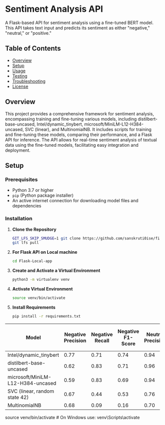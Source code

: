 # Sentiment Analysis API

A Flask-based API for sentiment analysis using a fine-tuned BERT model. This API takes text input and predicts its sentiment as either "negative," "neutral," or "positive."

## Table of Contents

- [Overview](#overview)
- [Setup](#setup)
- [Usage](#usage)
- [Testing](#testing)
- [Troubleshooting](#troubleshooting)
- [License](#license)

## Overview

This project provides a comprehensive framework for sentiment analysis, encompassing training and fine-tuning various models, including distilbert-base-uncased, Intel/dynamic_tinybert, microsoft/MiniLM-L12-H384-uncased, SVC (linear), and MultinomialNB. It includes scripts for training and fine-tuning these models, comparing their performance, and a Flask API for inference. The API allows for real-time sentiment analysis of textual data using the fine-tuned models, facilitating easy integration and deployment.

## Setup

### Prerequisites

- Python 3.7 or higher
- `pip` (Python package installer)
- An active internet connection for downloading model files and dependencies

### Installation

1. **Clone the Repository**

   ```bash
   GIT_LFS_SKIP_SMUDGE=1 git clone https://github.com/sanskruti0ise/fin_news_sentiment.git
   git lfs pull
2.  **For Flask API on Local machine**
   
    ```bash
    cd Flask-Local-app
3.  **Create and Activate a Virtual Environment**

    ```bash
    python3 -m virtualenv venv

4. **Activate Virtual Environment**

   ```bash
   source venv/bin/activate
5. **Install Requirements**

   ```bash
   pip install -r requirements.txt

| Model                               | Negative Precision | Negative Recall | Negative F1-Score | Neutral Precision | Neutral Recall | Neutral F1-Score | Positive Precision | Positive Recall | Positive F1-Score | Accuracy | Macro Avg Precision | Macro Avg Recall | Macro Avg F1-Score | Weighted Avg Precision | Weighted Avg Recall | Weighted Avg F1-Score |
|-------------------------------------|--------------------|-----------------|-------------------|-------------------|----------------|------------------|--------------------|-----------------|-------------------|----------|---------------------|------------------|--------------------|----------------------|---------------------|----------------------|
| Intel/dynamic_tinybert              | 0.77               | 0.71            | 0.74              | 0.94              | 0.80           | 0.87             | 0.69               | 0.93            | 0.79              | 0.83     | 0.80                | 0.81             | 0.80               | 0.85                 | 0.83                | 0.83                 |
| distilbert-base-uncased             | 0.62               | 0.83            | 0.71              | 0.96              | 0.73           | 0.83             | 0.69               | 0.93            | 0.79              | 0.80     | 0.76                | 0.83             | 0.78               | 0.84                 | 0.80                | 0.80                 |
| microsoft/MiniLM-L12-H384-uncased   | 0.59               | 0.83            | 0.69              | 0.94              | 0.77           | 0.84             | 0.73               | 0.87            | 0.79              | 0.80     | 0.75                | 0.82             | 0.78               | 0.83                 | 0.80                | 0.81                 |
| SVC (linear, random state 42)       | 0.67               | 0.44            | 0.53              | 0.76              | 0.92           | 0.83             | 0.69               | 0.48            | 0.56              | 0.74     | 0.71                | 0.61             | 0.64               | 0.73                 | 0.74                | 0.72                 |
| MultinomialNB                       | 0.68               | 0.09            | 0.16              | 0.70              | 0.96           | 0.81             | 0.66               | 0.36            | 0.46              | 0.69     | 0.68                | 0.47             | 0.48               | 0.68                 | 0.69                | 0.64                 |

   source venv/bin/activate  # On Windows use: venv\Scripts\activate

   

